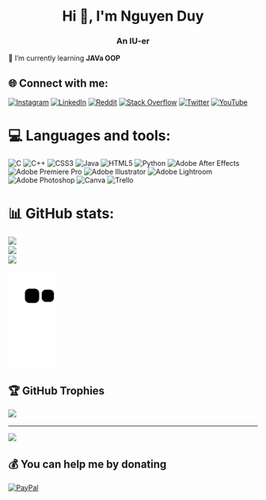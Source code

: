 <h1 align="center">Hi 👋, I'm Nguyen Duy</h1>
<h3 align="center">An IU-er</h3>
🌱 I’m currently learning <strong>JAVa OOP</strong>

## 🌐 Connect with me:
[![Instagram](https://img.shields.io/badge/Instagram-%23E4405F.svg?logo=Instagram&logoColor=white)](https://instagram.com/t.duy1706) [![LinkedIn](https://img.shields.io/badge/LinkedIn-%230077B5.svg?logo=linkedin&logoColor=white)](https://linkedin.com/in/thanhduy1706) [![Reddit](https://img.shields.io/badge/Reddit-%23FF4500.svg?logo=Reddit&logoColor=white)](https://reddit.com/user/SatohStudio) [![Stack Overflow](https://img.shields.io/badge/-Stackoverflow-FE7A16?logo=stack-overflow&logoColor=white)](https://stackoverflow.com/users/16719129) [![Twitter](https://img.shields.io/badge/Twitter-%231DA1F2.svg?logo=Twitter&logoColor=white)](https://twitter.com/thanhduy1706) [![YouTube](https://img.shields.io/badge/YouTube-%23FF0000.svg?logo=YouTube&logoColor=white)](https://youtube.com/@SatohStudio) 

# 💻 Languages and tools:
![C](https://img.shields.io/badge/c-%2300599C.svg?style=flat&logo=c&logoColor=white) ![C++](https://img.shields.io/badge/c++-%2300599C.svg?style=flat&logo=c%2B%2B&logoColor=white) ![CSS3](https://img.shields.io/badge/css3-%231572B6.svg?style=flat&logo=css3&logoColor=white) ![Java](https://img.shields.io/badge/java-%23ED8B00.svg?style=flat&logo=java&logoColor=white) ![HTML5](https://img.shields.io/badge/html5-%23E34F26.svg?style=flat&logo=html5&logoColor=white) ![Python](https://img.shields.io/badge/python-3670A0?style=flat&logo=python&logoColor=ffdd54) ![Adobe After Effects](https://img.shields.io/badge/Adobe%20After%20Effects-9999FF.svg?style=flat&logo=Adobe%20After%20Effects&logoColor=white) ![Adobe Premiere Pro](https://img.shields.io/badge/Adobe%20Premiere%20Pro-9999FF.svg?style=flat&logo=Adobe%20Premiere%20Pro&logoColor=white) ![Adobe Illustrator](https://img.shields.io/badge/adobeillustrator-%23FF9A00.svg?style=flat&logo=adobeillustrator&logoColor=white) ![Adobe Lightroom](https://img.shields.io/badge/Adobe%20Lightroom-31A8FF.svg?style=flat&logo=Adobe%20Lightroom&logoColor=white) ![Adobe Photoshop](https://img.shields.io/badge/adobephotoshop-%2331A8FF.svg?style=flat&logo=Adobe%20Photoshop&logoColor=white) ![Canva](https://img.shields.io/badge/Canva-%2300C4CC.svg?style=flat&logo=Canva&logoColor=white) ![Trello](https://img.shields.io/badge/Trello-%23026AA7.svg?style=flat&logo=Trello&logoColor=white)
# 📊 GitHub stats:
![](https://github-readme-stats.vercel.app/api?username=thanhduy1706&theme=nightowl&hide_border=false&include_all_commits=true&count_private=true)<br/>
![](https://github-readme-streak-stats.herokuapp.com/?user=thanhduy1706&theme=nightowl&hide_border=false)<br/>
![](https://github-readme-stats.vercel.app/api/top-langs/?username=thanhduy1706&theme=nightowl&hide_border=false&include_all_commits=true&count_private=true&layout=compact)

![Snake animation](https://github.com/thanhduy1706/thanhduy1706/blob/output/github-contribution-grid-snake.svg)

## 🏆 GitHub Trophies
![](https://github-profile-trophy.vercel.app/?username=thanhduy1706&theme=nord&no-frame=false&no-bg=false&margin-w=4)

---
[![](https://visitcount.itsvg.in/api?id=thanhduy1706&icon=9&color=1)](https://visitcount.itsvg.in)

  ## 💰 You can help me by donating
  [![PayPal](https://img.shields.io/badge/PayPal-00457C?style=for-the-badge&logo=paypal&logoColor=white)](https://paypal.me/tduy1706) 

